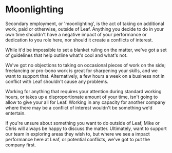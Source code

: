 # Moonlighting

Secondary employment, or 'moonlighting', is the act of taking on additional work, paid or otherwise, outside of Leaf. Anything you decide to do in your own time shouldn't have a negative impact of your performance or dedication to you role here, nor should it create a conflicts of interest.

While it'd be impossible to set a blanket ruling on the matter, we've got a set of guidelines that help outline what's cool and what's not.

We've got no objections to taking on occasional pieces of work on the side; freelancing or pro-bono work is great for sharpening your skills, and we want to support that. Alternatively, a few hours a week on a business not in conflict with Leaf shouldn't cause any problems.

Working for anything that requires your attention during standard working hours, or takes up a disproportionate amount of your time, isn't going to allow to give your all for Leaf. Working in any capacity for another company where there may be a conflict of interest wouldn't be something we'd entertain.

If you're unsure about something you want to do outside of Leaf, Mike or Chris will always be happy to discuss the matter. Ultimately, want to support our team in exploring areas they wish to, but where we see a impact performance here at Leaf, or potential conflicts, we've got to put the company first.
